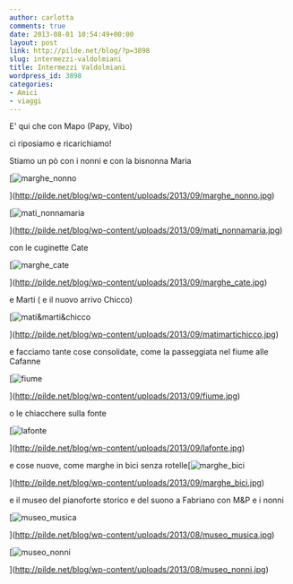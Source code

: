 ```yaml
---
author: carlotta
comments: true
date: 2013-08-01 10:54:49+00:00
layout: post
link: http://pilde.net/blog/?p=3898
slug: intermezzi-valdolmiani
title: Intermezzi Valdolmiani
wordpress_id: 3898
categories:
- Amici
- viaggi
---
```


E' qui che con Mapo (Papy, Vibo)


 ci riposiamo e ricarichiamo!

Stiamo un pò con i nonni e con la bisnonna Maria

[![marghe_nonno](http://pilde.net/blog/wp-content/uploads/2013/09/marghe_nonno.jpg)


](http://pilde.net/blog/wp-content/uploads/2013/09/marghe_nonno.jpg)




[![mati_nonnamaria](http://pilde.net/blog/wp-content/uploads/2013/09/mati_nonnamaria.jpg)


](http://pilde.net/blog/wp-content/uploads/2013/09/mati_nonnamaria.jpg)


con le cuginette Cate

[![marghe_cate](http://pilde.net/blog/wp-content/uploads/2013/09/marghe_cate.jpg)


](http://pilde.net/blog/wp-content/uploads/2013/09/marghe_cate.jpg)


e Marti ( e il nuovo arrivo Chicco)




[![mati&marti&chicco](http://pilde.net/blog/wp-content/uploads/2013/09/matimartichicco.jpg)


](http://pilde.net/blog/wp-content/uploads/2013/09/matimartichicco.jpg)


e facciamo tante cose consolidate, come la passeggiata nel fiume alle Cafanne

[![fiume](http://pilde.net/blog/wp-content/uploads/2013/09/fiume.jpg)


](http://pilde.net/blog/wp-content/uploads/2013/09/fiume.jpg)


o le chiacchere sulla fonte

[![lafonte](http://pilde.net/blog/wp-content/uploads/2013/09/lafonte.jpg)


](http://pilde.net/blog/wp-content/uploads/2013/09/lafonte.jpg)


e cose nuove, come marghe in bici senza rotelle[![marghe_bici](http://pilde.net/blog/wp-content/uploads/2013/09/marghe_bici.jpg)


](http://pilde.net/blog/wp-content/uploads/2013/09/marghe_bici.jpg)


e il museo del pianoforte storico e del suono a Fabriano con M&P e i nonni

[![museo_musica](http://pilde.net/blog/wp-content/uploads/2013/08/museo_musica.jpg)


](http://pilde.net/blog/wp-content/uploads/2013/08/museo_musica.jpg)


[![museo_nonni](http://pilde.net/blog/wp-content/uploads/2013/08/museo_nonni.jpg)


](http://pilde.net/blog/wp-content/uploads/2013/08/museo_nonni.jpg)



